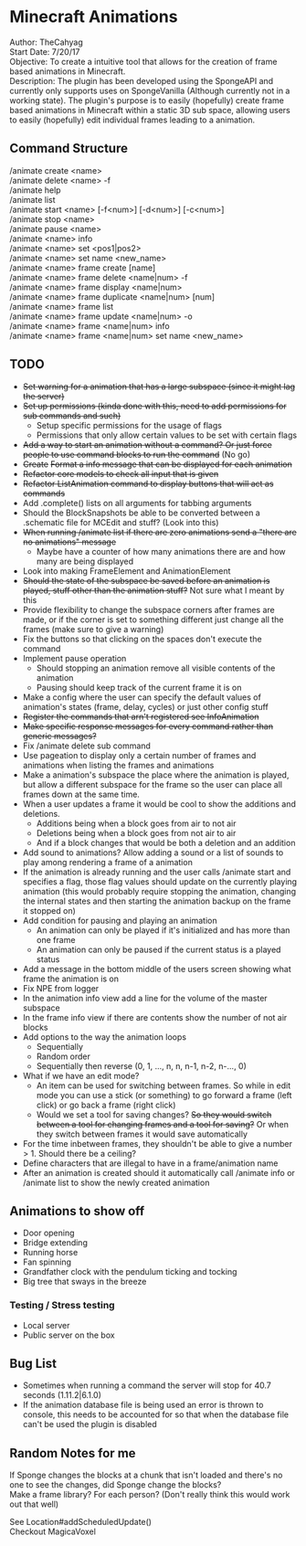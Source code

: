 # Minecraft Animations
Author: TheCahyag  
Start Date: 7/20/17  
Objective: To create a intuitive tool that allows for the creation of frame based animations in Minecraft.  
Description: The plugin has been developed using the SpongeAPI and currently only 
supports uses on SpongeVanilla (Although currently not in a working state). The plugin's
purpose is to easily (hopefully) create frame based animations in Minecraft within a static 3D sub
space, allowing users to easily (hopefully) edit individual frames leading to a animation.

## Command Structure
/animate create \<name>  
/animate delete \<name> -f  
/animate help  
/animate list  
/animate start \<name> [-f\<num>] [-d\<num>] [-c\<num>]  
/animate stop \<name>  
/animate pause \<name>  
/animate \<name> info  
/animate \<name> set <pos1|pos2>  
/animate \<name> set name <new_name>  
/animate \<name> frame create [name]  
/animate \<name> frame delete <name|num> -f  
/animate \<name> frame display <name|num>  
/animate \<name> frame duplicate <name|num> [num]   
/animate \<name> frame list  
/animate \<name> frame update <name|num> -o  
/animate \<name> frame <name|num> info  
/animate \<name> frame <name|num> set name <new_name>

## TODO
* ~~Set warning for a animation that has a large subspace (since it might lag the server)~~
* ~~Set up permissions (kinda done with this, need to add permissions for sub commands and such)~~
    * Setup specific permissions for the usage of flags
    * Permissions that only allow certain values to be set with certain flags
* ~~Add a way to start an animation without a command? Or just force people to use command blocks to run the command~~ (No go)
* ~~Create~~ ~~Format a info message that can be displayed for each animation~~
* ~~Refactor core models to check all input that is given~~
* ~~Refactor ListAnimation command to display buttons that will act as commands~~
* Add .complete() lists on all arguments for tabbing arguments
* Should the BlockSnapshots be able to be converted between a .schematic file for MCEdit and stuff? (Look into this)
* ~~When running /animate list if there are zero animations send a "there are no animations" message~~
    * Maybe have a counter of how many animations there are and how many are being displayed
* Look into making FrameElement and AnimationElement
* ~~Should the state of the subspace be saved before an animation is played, stuff other than the animation stuff?~~ Not sure what I meant by this
* Provide flexibility to change the subspace corners after frames are made, or if the corner is set to something different just change all the frames (make sure to give a warning)
* Fix the buttons so that clicking on the spaces don't execute the command
* Implement pause operation
    * Should stopping an animation remove all visible contents of the animation
    * Pausing should keep track of the current frame it is on
* Make a config where the user can specify the default values of animation's states (frame, delay, cycles) or just other config stuff
* ~~Register the commands that arn't registered see InfoAnimation~~
* ~~Make specific response messages for every command rather than generic messages?~~
* Fix /animate delete sub command
* Use pageation to display only a certain number of frames and animations when listing the frames and animations
* Make a animation's subspace the place where the animation is played, but allow a different subspace for the frame so the user can place all frames down at the same time.
* When a user updates a frame it would be cool to show the additions and deletions.
   * Additions being when a block goes from air to not air
   * Deletions being when a block goes from not air to air
   * And if a block changes that would be both a deletion and an addition
* Add sound to animations? Allow adding a sound or a list of sounds to play among rendering a frame of a animation
* If the animation is already running and the user calls /animate start <name> and specifies a flag, those flag values should update on the currently playing animation (this would probably require stopping the animation, changing the internal states and then starting the animation backup on the frame it stopped on)
* Add condition for pausing and playing an animation
    * An animation can only be played if it's initialized and has more than one frame
    * An animation can only be paused if the current status is a played status
* Add a message in the bottom middle of the users screen showing what frame the animation is on
* Fix NPE from logger
* In the animation info view add a line for the volume of the master subspace
* In the frame info view if there are contents show the number of not air blocks
* Add options to the way the animation loops
    * Sequentially 
    * Random order
    * Sequentially then reverse (0, 1, ..., n, n, n-1, n-2, n-..., 0)
* What if we have an edit mode? 
    * An item can be used for switching between frames. So while in edit mode you can use a stick (or something) to go forward a frame (left click) or go back a frame (right click)
    * Would we set a tool for saving changes? ~~So they would switch between a tool for changing frames and a tool for saving?~~ Or when they switch between frames it would save automatically
* For the time inbetween frames, they shouldn't be able to give a number > 1. Should there be a ceiling?
* Define characters that are illegal to have in a frame/animation name
* After an animation is created should it automatically call /animate <name> info or /animate list to show the newly created animation

## Animations to show off
* Door opening
* Bridge extending
* Running horse
* Fan spinning
* Grandfather clock with the pendulum ticking and tocking
* Big tree that sways in the breeze

### Testing / Stress testing
* Local server
* Public server on the box

## Bug List
* Sometimes when running a command the server will stop for 40.7 seconds (1.11.2|6.1.0)
* If the animation database file is being used an error is thrown to console, this needs to be accounted for so that when the database file can't be used the plugin is disabled


## Random Notes for me
If Sponge changes the blocks at a chunk that isn't loaded and there's no one to see the changes, 
did Sponge change the blocks?  
Make a frame library? For each person? (Don't really think this would work out that well)

See Location#addScheduledUpdate()  
Checkout MagicaVoxel
